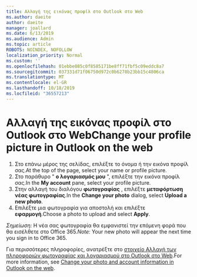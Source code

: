```yaml
---
title: Αλλαγή της εικόνας προφίλ στο Outlook στο Web
ms.author: daeite
author: daeite
manager: joallard
ms.date: 6/13/2019
ms.audience: Admin
ms.topic: article
ROBOTS: NOINDEX, NOFOLLOW
localization_priority: Normal
ms.custom: ''
ms.openlocfilehash: 01ebbe085c0f8585171be8ff71fbf5c09eddc8a7
ms.sourcegitcommit: 037331d71f06750d972c0b6278b23bb15c4806ca
ms.translationtype: MT
ms.contentlocale: el-GR
ms.lasthandoff: 10/18/2019
ms.locfileid: "36557213"
---
```

# <a name="change-your-profile-picture-in-outlook-on-the-web"></a><span data-ttu-id="b7977-102">Αλλαγή της εικόνας προφίλ στο Outlook στο Web</span><span class="sxs-lookup"><span data-stu-id="b7977-102">Change your profile picture in Outlook on the web</span></span>

1. <span data-ttu-id="b7977-103">Στο επάνω μέρος της σελίδας, επιλέξτε το όνομα ή την εικόνα προφίλ σας.</span><span class="sxs-lookup"><span data-stu-id="b7977-103">At the top of the page, select your name or profile picture.</span></span>
1. <span data-ttu-id="b7977-104">Στο παράθυρο " **ο λογαριασμός μου** ", επιλέξτε την εικόνα προφίλ σας.</span><span class="sxs-lookup"><span data-stu-id="b7977-104">In the **My account** pane, select your profile picture.</span></span>
1. <span data-ttu-id="b7977-105">Στην αλλαγή του διαλόγου **φωτογραφίας** , επιλέξτε **μεταφόρτωση νέας φωτογραφίας**.</span><span class="sxs-lookup"><span data-stu-id="b7977-105">In the **Change your photo** dialog, select **Upload a new photo**.</span></span>
1. <span data-ttu-id="b7977-106">Επιλέξτε μια φωτογραφία για αποστολή και επιλέξτε **εφαρμογή**.</span><span class="sxs-lookup"><span data-stu-id="b7977-106">Choose a photo to upload and select **Apply**.</span></span>

<span data-ttu-id="b7977-107">*Σημείωση:* Η νέα σας φωτογραφία θα εμφανιστεί την επόμενη φορά που θα εισέλθετε στο Office 365.</span><span class="sxs-lookup"><span data-stu-id="b7977-107">*Note:* Your new photo will appear the next time you sign in to Office 365.</span></span>

<span data-ttu-id="b7977-108">Για περισσότερες πληροφορίες, ανατρέξτε στο [στοιχείο Αλλαγή των πληροφοριών φωτογραφίας και λογαριασμού στο Outlook στο Web](https://support.office.com/article/b2dbb289-851d-4bed-93c3-3e136f5659ec).</span><span class="sxs-lookup"><span data-stu-id="b7977-108">For more information, see [Change your photo and account information in Outlook on the web](https://support.office.com/article/b2dbb289-851d-4bed-93c3-3e136f5659ec).</span></span>